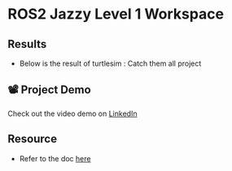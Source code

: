 # ROS2 Jazzy Level 1 Workspace

## Results

* Below is the result of turtlesim : Catch them all project
## 📽️ Project Demo
Check out the video demo on [LinkedIn](https://www.linkedin.com/posts/afsalu-rahman-c_ros2-rosjazzy-robotics-activity-7352510482953486336--Z5g?utm_source=share&utm_medium=member_desktop&rcm=ACoAADlR-okB60ynG7_F_ybdt0RNcaLDrO80TIg)
## Resource

* Refer to the doc [here](https://docs.google.com/document/d/1n1nGljHSqtT0ggLKQivIvR39islQ8wN80_s1tpmBbhU/edit?usp=sharing)

